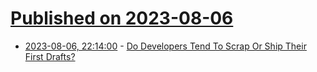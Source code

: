 # [Published on 2023-08-06](index.md)

* [2023-08-06, 22:14:00](https://developers.slashdot.org/story/23/08/05/172217/do-developers-tend-to-scrap-or-ship-their-first-drafts?utm_source=rss1.0mainlinkanon&utm_medium=feed) - [Do Developers Tend To Scrap Or Ship Their First Drafts?](https://developers.slashdot.org/story/23/08/05/172217/do-developers-tend-to-scrap-or-ship-their-first-drafts?utm_source=rss1.0mainlinkanon&utm_medium=feed)
